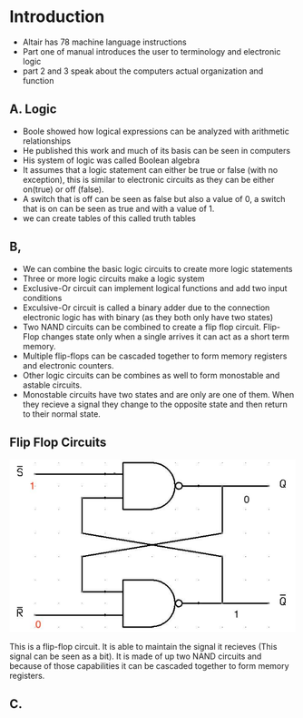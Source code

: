 # Introduction
- Altair has 78 machine language instructions
- Part one of manual introduces the user to terminology and electronic logic
- part 2 and 3 speak about the computers actual organization and function

## A. Logic
- Boole showed how logical expressions can be analyzed with arithmetic relationships
- He published this work and much of its basis can be seen in computers
- His system of logic was called Boolean algebra
- It assumes that a logic statement can either be true or false (with no exception), this is similar to electronic circuits as they can be either on(true) or off (false). 
- A switch that is off can be seen as false but also a value of 0, a switch that is on can be seen as true and with a value of 1.
- we can create tables of this called truth tables

## B,
- We can combine the basic logic circuits to create more logic statements
- Three or more logic circuits make a logic system
- Exclusive-Or circuit can implement logical functions and add two input conditions
- Exculsive-Or circuit is called a binary adder due to the connection electronic logic has with binary (as they both only have two states)
- Two NAND circuits can be combined to create a flip flop circuit. Flip-Flop changes state only when a single arrives it can act as a short term memory.
- Multiple flip-flops can be cascaded together to form memory registers and electronic counters.
- Other logic circuits can be combines as well to form monostable and astable circuits.
- Monostable circuits have two states and are only are one of them. When they recieve a signal they change to the opposite state and then return to their normal state. 

## Flip Flop Circuits

![flipflop](flip-flop.jpeg)

This is a flip-flop circuit. It is able to maintain the signal it recieves (This signal can be seen as a bit). It is made of up two NAND circuits and because of those capabilities it can be cascaded together to form memory registers. 
## C.